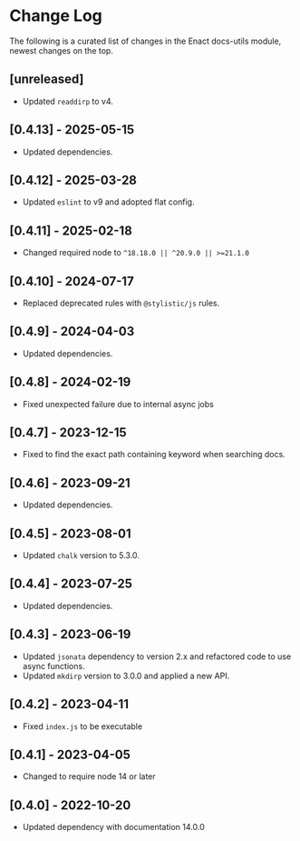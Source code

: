 # Change Log

The following is a curated list of changes in the Enact docs-utils module, newest changes on the top.

## [unreleased]

- Updated `readdirp` to v4.

## [0.4.13] - 2025-05-15

- Updated dependencies.

## [0.4.12] - 2025-03-28

- Updated `eslint` to v9 and adopted flat config.

## [0.4.11] - 2025-02-18

- Changed required node to `^18.18.0 || ^20.9.0 || >=21.1.0`

## [0.4.10] - 2024-07-17

- Replaced deprecated rules with `@stylistic/js` rules.

## [0.4.9] - 2024-04-03

- Updated dependencies.

## [0.4.8] - 2024-02-19

- Fixed unexpected failure due to internal async jobs

## [0.4.7] - 2023-12-15

- Fixed to find the exact path containing keyword when searching docs.

## [0.4.6] - 2023-09-21

- Updated dependencies.

## [0.4.5] - 2023-08-01

- Updated `chalk` version to 5.3.0.

## [0.4.4] - 2023-07-25

- Updated dependencies.

## [0.4.3] - 2023-06-19

- Updated `jsonata` dependency to version 2.x and refactored code to use async functions.
- Updated `mkdirp` version to 3.0.0 and applied a new API.

## [0.4.2] - 2023-04-11

- Fixed `index.js` to be executable

## [0.4.1] - 2023-04-05

- Changed to require node 14 or later

## [0.4.0] - 2022-10-20

- Updated dependency with documentation 14.0.0

